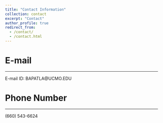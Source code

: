 ```yaml
---
title: "Contact Information"
collection: contact
excerpt: "Contact"
author_profile: true
redirect_from: 
  - /contact/
  - /contact.html
---
```

E-mail
===
<hr/>
E-mail ID: BAPATLA@UCMO.EDU

Phone Number
===
<hr/>
(660) 543-6624

<!-- Mailing Address
===
<hr/>
Anand Kumar Bapatla <br>
213 Avenue G, <br>
Apt #20,<br>
Denton,<br>
TX - 76201<br> -->